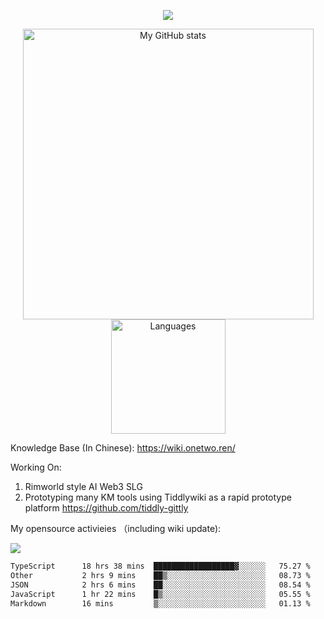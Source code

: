 <a href="https://github.com/linonetwo">
    <p align="center">
        <img src="https://github-profile-trophy.vercel.app/?username=linonetwo&column=7&theme=onedark"/>
    </p>
</a>
<a align="center" href="https://github.com/linonetwo">
  <p align="center">
    <img src="https://github-readme-stats.vercel.app/api?username=linonetwo&show_icons=true&count_private=true" alt="My GitHub stats" width="465"/>
    <img src="https://github-readme-stats.vercel.app/api/top-langs/?username=linonetwo&layout=compact&langs_count=10" alt="Languages" height="183">
  </p>
</a>

Knowledge Base (In Chinese): https://wiki.onetwo.ren/

Working On: 

1. Rimworld style AI Web3 SLG
1. Prototyping many KM tools using Tiddlywiki as a rapid prototype platform https://github.com/tiddly-gittly

My opensource activieies （including wiki update):

![](https://visitor-badge.glitch.me/badge?page_id=linonetwo.linonetwo)

<!--START_SECTION:waka-->

```txt
TypeScript      18 hrs 38 mins  ██████████████████▓░░░░░░   75.27 %
Other           2 hrs 9 mins    ██▒░░░░░░░░░░░░░░░░░░░░░░   08.73 %
JSON            2 hrs 6 mins    ██░░░░░░░░░░░░░░░░░░░░░░░   08.54 %
JavaScript      1 hr 22 mins    █▒░░░░░░░░░░░░░░░░░░░░░░░   05.55 %
Markdown        16 mins         ▒░░░░░░░░░░░░░░░░░░░░░░░░   01.13 %
```

<!--END_SECTION:waka-->
